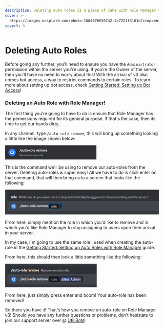 ```yaml
---
description: Deleting auto roles is a piece of cake with Role Manager v3!
cover: >-
  https://images.unsplash.com/photo-1604076850742-4c7221f3101b?crop=entropy&cs=tinysrgb&fm=jpg&ixid=MnwxOTcwMjR8MHwxfHNlYXJjaHw0fHxncmFkaWVudHxlbnwwfHx8fDE2NTMxODU2NTU&ixlib=rb-1.2.1&q=80
coverY: 0
---
```


# Deleting Auto Roles

Before going any further, you'll need to ensure you have the `Administrator` permission within the server you're using. If you're the Owner of the server, then you'll have no need to worry about this! With the arrival of v3 also comes bot access, a way to restrict commands to certain roles. To learn more about setting up bot access, check [Getting Started: Setting up Bot Access](../p/bot-access.md)!

### Deleting an Auto Role with Role Manager!

The first thing you're going to have to do is ensure that Role Manager has the permissions required for its general purpose. If that's the case, then its time to get our hands dirty..

In any channel, type `/auto-role remove`, this will bring up something looking a little like the image shown below:

![](<../.gitbook/assets/image (7) (1).png>)

This is the command we'll be using to remove our auto-roles from the server. Deleting auto-roles is super easy! All we have to do is click enter on that command, that will then bring us to a screen that looks like the following:&#x20;

![](<../.gitbook/assets/image (1) (1).png>)

From here, simply mention the role in which you'd like to remove and in which you'd like Role Manager to stop assigning to users upon their arrival in your server.

In my case, I'm going to use the same role I used when creating the auto-role in the [Getting Started: Setting up Auto Roles with Role Manager](../p/auto-roles.md) guide.

From here, this should then look a little something like the following:

![](<../.gitbook/assets/image (5) (1).png>)

From here, just simply press enter and boom! Your auto-role has been removed!

So there you have it! That's how you remove an auto-role on Role Manager v3! Should you have any further questions or problems, don't hesistate to join our support server over @ [UtiliBots](https://discord.gg/cAtc7kZbPX)!
